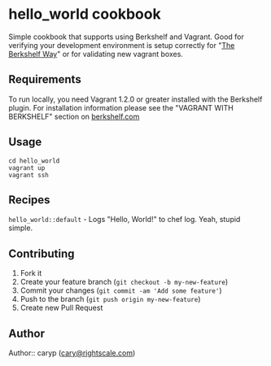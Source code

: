 # hello_world cookbook

Simple cookbook that supports using Berkshelf and Vagrant.  Good for verifying
your development environment is setup correctly for "[The Berkshelf Way](http://alluvium.com/blog/2013/05/03/the-application-cookbook-pattern-berkshelf-and-team-chef-workflow/)" or for validating new vagrant
boxes.

## Requirements

To run locally, you need Vagrant 1.2.0 or greater installed with the Berkshelf plugin.  For installation information please see the "VAGRANT WITH BERKSHELF" section on [berkshelf.com](http://berkshelf.com/)

## Usage

    cd hello_world
    vagrant up
    vagrant ssh

## Recipes

`hello_world::default` - Logs "Hello, World!" to chef log. Yeah, stupid simple.

## Contributing

1. Fork it
2. Create your feature branch (`git checkout -b my-new-feature`)
3. Commit your changes (`git commit -am 'Add some feature'`)
4. Push to the branch (`git push origin my-new-feature`)
5. Create new Pull Request

## Author

Author:: caryp (<cary@rightscale.com>)
